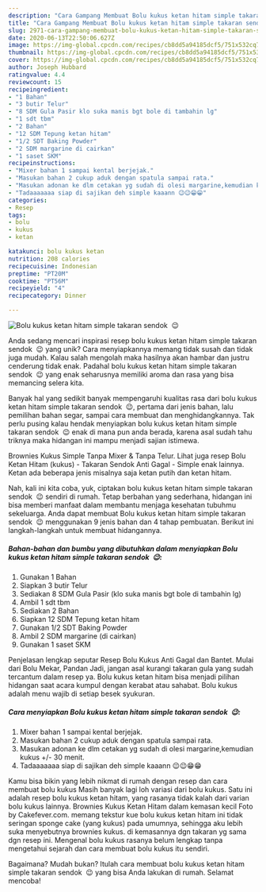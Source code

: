 ```yaml
---
description: "Cara Gampang Membuat Bolu kukus ketan hitam simple takaran sendok  😉 yang Bikin Ngiler"
title: "Cara Gampang Membuat Bolu kukus ketan hitam simple takaran sendok  😉 yang Bikin Ngiler"
slug: 2971-cara-gampang-membuat-bolu-kukus-ketan-hitam-simple-takaran-sendok-yang-bikin-ngiler
date: 2020-06-13T22:50:06.627Z
image: https://img-global.cpcdn.com/recipes/cb8dd5a94185dcf5/751x532cq70/bolu-kukus-ketan-hitam-simple-takaran-sendok-😉-foto-resep-utama.jpg
thumbnail: https://img-global.cpcdn.com/recipes/cb8dd5a94185dcf5/751x532cq70/bolu-kukus-ketan-hitam-simple-takaran-sendok-😉-foto-resep-utama.jpg
cover: https://img-global.cpcdn.com/recipes/cb8dd5a94185dcf5/751x532cq70/bolu-kukus-ketan-hitam-simple-takaran-sendok-😉-foto-resep-utama.jpg
author: Joseph Hubbard
ratingvalue: 4.4
reviewcount: 15
recipeingredient:
- "1 Bahan"
- "3 butir Telur"
- "8 SDM Gula Pasir klo suka manis bgt bole di tambahin lg"
- "1 sdt tbm"
- "2 Bahan"
- "12 SDM Tepung ketan hitam"
- "1/2 SDT Baking Powder"
- "2 SDM margarine di cairkan"
- "1 saset SKM"
recipeinstructions:
- "Mixer bahan 1 sampai kental berjejak."
- "Masukan bahan 2 cukup aduk dengan spatula sampai rata."
- "Masukan adonan ke dlm cetakan yg sudah di olesi margarine,kemudian kukus +/- 30 menit."
- "Tadaaaaaaa siap di sajikan deh simple kaaann 😉😉😁😁"
categories:
- Resep
tags:
- bolu
- kukus
- ketan

katakunci: bolu kukus ketan 
nutrition: 208 calories
recipecuisine: Indonesian
preptime: "PT20M"
cooktime: "PT56M"
recipeyield: "4"
recipecategory: Dinner

---
```



![Bolu kukus ketan hitam simple takaran sendok  😉](https://img-global.cpcdn.com/recipes/cb8dd5a94185dcf5/751x532cq70/bolu-kukus-ketan-hitam-simple-takaran-sendok-😉-foto-resep-utama.jpg)

Anda sedang mencari inspirasi resep bolu kukus ketan hitam simple takaran sendok  😉 yang unik? Cara menyiapkannya memang tidak susah dan tidak juga mudah. Kalau salah mengolah maka hasilnya akan hambar dan justru cenderung tidak enak. Padahal bolu kukus ketan hitam simple takaran sendok  😉 yang enak seharusnya memiliki aroma dan rasa yang bisa memancing selera kita.

Banyak hal yang sedikit banyak mempengaruhi kualitas rasa dari bolu kukus ketan hitam simple takaran sendok  😉, pertama dari jenis bahan, lalu pemilihan bahan segar, sampai cara membuat dan menghidangkannya. Tak perlu pusing kalau hendak menyiapkan bolu kukus ketan hitam simple takaran sendok  😉 enak di mana pun anda berada, karena asal sudah tahu triknya maka hidangan ini mampu menjadi sajian istimewa.

Brownies Kukus Simple Tanpa Mixer &amp; Tanpa Telur. Lihat juga resep Bolu Ketan Hitam (kukus) - Takaran Sendok Anti Gagal - Simple enak lainnya. Ketan ada beberapa jenis misalnya saja ketan putih dan ketan hitam.


Nah, kali ini kita coba, yuk, ciptakan bolu kukus ketan hitam simple takaran sendok  😉 sendiri di rumah. Tetap berbahan yang sederhana, hidangan ini bisa memberi manfaat dalam membantu menjaga kesehatan tubuhmu sekeluarga. Anda dapat membuat Bolu kukus ketan hitam simple takaran sendok  😉 menggunakan 9 jenis bahan dan 4 tahap pembuatan. Berikut ini langkah-langkah untuk membuat hidangannya.

<!--inarticleads1-->

##### Bahan-bahan dan bumbu yang dibutuhkan dalam menyiapkan Bolu kukus ketan hitam simple takaran sendok  😉:

1. Gunakan 1 Bahan
1. Siapkan 3 butir Telur
1. Sediakan 8 SDM Gula Pasir (klo suka manis bgt bole di tambahin lg)
1. Ambil 1 sdt tbm
1. Sediakan 2 Bahan
1. Siapkan 12 SDM Tepung ketan hitam
1. Gunakan 1/2 SDT Baking Powder
1. Ambil 2 SDM margarine (di cairkan)
1. Gunakan 1 saset SKM


Penjelasan lengkap seputar Resep Bolu Kukus Anti Gagal dan Bantet. Mulai dari Bolu Mekar, Pandan Jadi, jangan asal kurangi takaran gula yang sudah tercantum dalam resep ya. Bolu kukus ketan hitam bisa menjadi pilihan hidangan saat acara kumpul dengan kerabat atau sahabat. Bolu kukus adalah menu wajib di setiap besek syukuran. 

<!--inarticleads2-->

##### Cara menyiapkan Bolu kukus ketan hitam simple takaran sendok  😉:

1. Mixer bahan 1 sampai kental berjejak.
1. Masukan bahan 2 cukup aduk dengan spatula sampai rata.
1. Masukan adonan ke dlm cetakan yg sudah di olesi margarine,kemudian kukus +/- 30 menit.
1. Tadaaaaaaa siap di sajikan deh simple kaaann 😉😉😁😁


Kamu bisa bikin yang lebih nikmat di rumah dengan resep dan cara membuat bolu kukus Masih banyak lagi loh variasi dari bolu kukus. Satu ini adalah resep bolu kukus ketan hitam, yang rasanya tidak kalah dari varian bolu kukus lainnya. Brownies Kukus Ketan Hitam dalam kemasan kecil Foto by Cakefever.com. memang tekstur kue bolu kukus ketan hitam ini tidak seringan sponge cake (yang kukus) pada umumnya, sehingga aku lebih suka menyebutnya brownies kukus. di kemasannya dgn takaran yg sama dgn resep ini. Mengenal bolu kukus rasanya belum lengkap tanpa mengetahui sejarah dan cara membuat bolu kukus itu sendiri. 

Bagaimana? Mudah bukan? Itulah cara membuat bolu kukus ketan hitam simple takaran sendok  😉 yang bisa Anda lakukan di rumah. Selamat mencoba!
